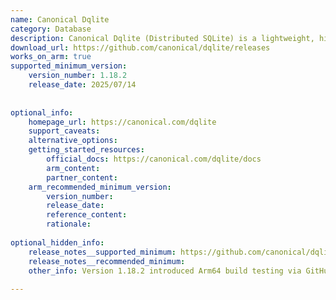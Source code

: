 ```yaml
---
name: Canonical Dqlite
category: Database
description: Canonical Dqlite (Distributed SQLite) is a lightweight, high-availability SQL database that extends SQLite across a cluster using the Raft consensus algorithm. Developed by Canonical, it provides fast failover, automatic replication, and fault tolerance—ideal for IoT, edge, and clustered environments.
download_url: https://github.com/canonical/dqlite/releases
works_on_arm: true
supported_minimum_version:
    version_number: 1.18.2
    release_date: 2025/07/14
 
 
optional_info:
    homepage_url: https://canonical.com/dqlite
    support_caveats:
    alternative_options:
    getting_started_resources:
        official_docs: https://canonical.com/dqlite/docs
        arm_content:
        partner_content:
    arm_recommended_minimum_version:
        version_number:
        release_date:
        reference_content:
        rationale:
 
optional_hidden_info:
    release_notes__supported_minimum: https://github.com/canonical/dqlite/releases/tag/v1.18.2
    release_notes__recommended_minimum:
    other_info: Version 1.18.2 introduced Arm64 build testing via GitHub Actions, marking the initial validation of Linux/Arm64 support.
 
---
```


